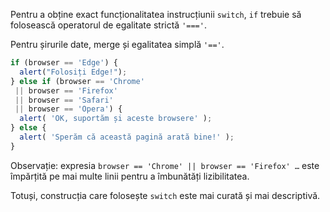 Pentru a obține exact funcționalitatea instrucțiunii `switch`, `if` trebuie să folosească operatorul de egalitate strictă `'==='`.

Pentru șirurile date, merge și egalitatea simplă `'=='`.

```js no-beautify
if (browser == 'Edge') {
  alert("Folosiți Edge!");
} else if (browser == 'Chrome'
 || browser == 'Firefox'
 || browser == 'Safari'
 || browser == 'Opera') {
  alert( 'OK, suportăm și aceste browsere' );
} else {
  alert( 'Sperăm că această pagină arată bine!' );
}
```

Observație: expresia `browser == 'Chrome' || browser == 'Firefox' …` este împărțită pe mai multe linii pentru a îmbunătăți lizibilitatea.

Totuși, construcția care folosește `switch` este mai curată și mai descriptivă.
